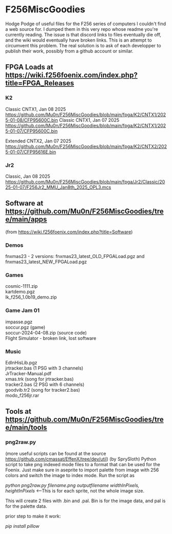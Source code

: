 # F256MiscGoodies
Hodge Podge of useful files for the F256 series of computers I couldn't find a web source for.
I dumped them in this very repo whose readme you're currently reading. The issue is that discord links to files eventually die off, and the wiki would eventually have broken links. This is an attempt to circumvent this problem.
The real solution is to ask of each developper to publish their work, possibly from a github account or similar.

## FPGA Loads at https://wiki.f256foenix.com/index.php?title=FPGA_Releases

### K2
Classic CNTX1, Jan 08 2025 https://github.com/Mu0n/F256MiscGoodies/blob/main/fpga/K2/CNTX1/2025-01-08/CFP95600C.bin 
Classic CNTX1, Jan 07 2025 https://github.com/Mu0n/F256MiscGoodies/blob/main/fpga/K2/CNTX1/2025-01-07/CFP95600C.bin 

Extended CNTX2, Jan 07 2025 https://github.com/Mu0n/F256MiscGoodies/blob/main/fpga/K2/CNTX2/2025-01-07/CFP95616E.bin 

### Jr2

Classic, Jan 08 2025 https://github.com/Mu0n/F256MiscGoodies/blob/main/fpga/Jr2/Classic/2025-01-07/F256Jr2_MMU_Jan8th_2025_OPL3.mcs

## Software at https://github.com/Mu0n/F256MiscGoodies/tree/main/apps
(from https://wiki.f256foenix.com/index.php?title=Software)
### Demos
fnxmas23 - 2 versions: fnxmas23_latest_OLD_FPGALoad.pgz and fnxmas23_latest_NEW_FPGALoad.pgz
### Games
cosmic-1111.zip  
kartdemo.pgz  
lk_f256_1.0b19_demo.zip
### Game Jam 01
impasse.pgz  
soccur.pgz (game)  
soccur-2024-04-08.zip (source code)  
Flight Simulator - broken link, lost software
### Music
EdInHisLib.pgz  
jrtracker.bas (1 PSG with 3 channels)  
JrTracker-Manual.pdf  
xmas.trk (song for jrtracker.bas)  
tracker2.bas (2 PSG with 6 channels)  
goodvib.tr2 (song for tracker2.bas)  
modo_f256jr.rar

## Tools at https://github.com/Mu0n/F256MiscGoodies/tree/main/tools

### png2raw.py

(more useful scripts can be found at the source https://github.com/cmassat/EffenX/tree/dev/util)
(by SprySloth) Python script to take png indexed mode files to a format that can be used for the Foenix.  Just make sure in aseprite to import palette from  image with 256 colors and switch the image to index mode. Run the script as  

_python png2raw.py filename.png outputfilename widthInPixels, heightInPixels_  <--This is for each sprite, not the whole image size.   

This will create 2 files with .bin and .pal.  Bin is for the image data, and pal is for the palette data.

prior step to make it work:

_pip install pillow_

